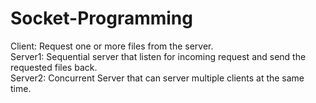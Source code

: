 # Socket-Programming

Client: Request one or more files from the server.</br>
Server1: Sequential server that listen for incoming request and send the requested files back.</br>
Server2: Concurrent Server that can server multiple clients at the same time.
